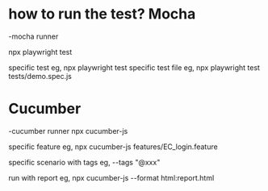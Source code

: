 how to run the test?
Mocha
===================================================================
-mocha runner

npx playwright test

specific test eg, npx playwright test
specific test file eg, npx playwright test tests/demo.spec.js

Cucumber
====================================================================
-cucumber runner
npx cucumber-js 

specific feature eg, npx cucumber-js features/EC_login.feature

specific scenario with tags eg, --tags "@xxx"

run with report  eg, npx cucumber-js --format html:report.html
